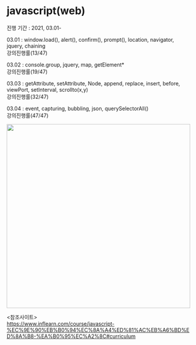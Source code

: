 # javascript(web)
진행 기간 : 2021, 03.01-

03.01 : window.load(), alert(), confirm(), prompt(), location, navigator, jquery, chaining <br/> 강의진행률(13/47)

03.02 : console.group, jquery, map, getElement*  <br/> 강의진행률(19/47)

03.03 : getAttribute, setAttribute, Node, append, replace, insert, before, viewPort, setInterval, scrollto(x,y)  <br/> 강의진행률(32/47)

03.04 : event, capturing, bubbling, json, querySelectorAll()  <br/> 강의진행률(47/47)

<img src="https://user-images.githubusercontent.com/52240990/109962660-cd398a80-7d2e-11eb-8e7a-8efc32aeb8fe.png" width="500">

<참조사이트> <br/>
https://www.inflearn.com/course/javascript-%EC%9E%90%EB%B0%94%EC%8A%A4%ED%81%AC%EB%A6%BD%ED%8A%B8-%EA%B0%95%EC%A2%8C#curriculum
